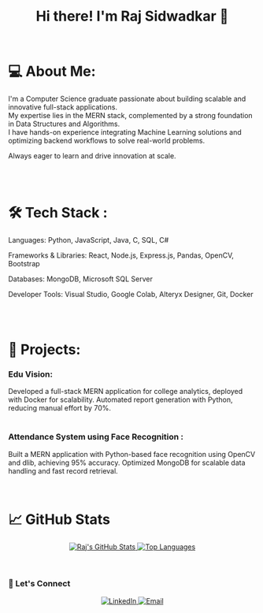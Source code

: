 <div align="center">
<br>
<br>
<h1>Hi there! I'm Raj Sidwadkar 👋</h1>
</div>

<br>

<h1>💻 About Me:</h1>
I'm a Computer Science graduate passionate about building scalable and innovative full-stack applications.
<br>
My expertise lies in the MERN stack, complemented by a strong foundation in Data Structures and Algorithms.
<br>
I have hands-on experience integrating Machine Learning solutions and optimizing backend workflows to solve real-world problems.
<br>

Always eager to learn and drive innovation at scale.

<br>

<br>

<h1>🛠️ Tech Stack :</h1>

Languages:
Python, JavaScript, Java, C, SQL, C#

Frameworks & Libraries:
React, Node.js, Express.js, Pandas, OpenCV, Bootstrap

Databases:
MongoDB, Microsoft SQL Server

Developer Tools:
Visual Studio, Google Colab, Alteryx Designer, Git, Docker

<br>

<br>

<h1>🚀 Projects:</h1>
<h3>Edu Vision:</h3>

Developed a full-stack MERN application for college analytics, deployed with Docker for scalability.
Automated report generation with Python, reducing manual effort by 70%.
<br>
<br>
<h3>Attendance System using Face Recognition :</h3>

Built a MERN application with Python-based face recognition using OpenCV and dlib, achieving 95% accuracy.
Optimized MongoDB for scalable data handling and fast record retrieval.
<br>

<br>

<h1>📈 GitHub Stats</h1>
<div align="center">
<a href="https://github.com/RajSidwadkar">
<img src="https://github-readme-stats.vercel.app/api?username=RajSidwadkar&show_icons=true&theme=dark" alt="Raj's GitHub Stats">
<img src="https://github-readme-stats.vercel.app/api/top-langs/?username=RajSidwadkar&layout=compact&theme=dark" alt="Top Languages">
</a>
</div>

<br>

<br>

<h3>🤝 Let's Connect</h3>
<p align="center">
<a href="https://www.linkedin.com/in/raj-sidwadkar">
<img src="https://img.shields.io/badge/LinkedIn-0A66C2?style=for-the-badge&logo=linkedin&logoColor=white" alt="LinkedIn">
</a>
<a href="mailto:rajsidwadkar777@gmail.com">
<img src="https://img.shields.io/badge/Email-D14836?style=for-the-badge&logo=gmail&logoColor=white" alt="Email">
</a>
</p>
